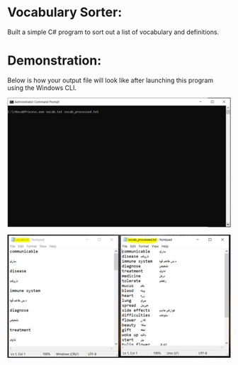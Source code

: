 # Vocabulary Sorter:
Built a simple C# program to sort out a list of vocabulary and definitions.

# Demonstration:
Below is how your output file will look like after launching this program using the Windows CLI.

![Launching](launching.PNG "Launching the program:")

![Output](input_output.PNG "Input file is on the left and output file is on the right:")
